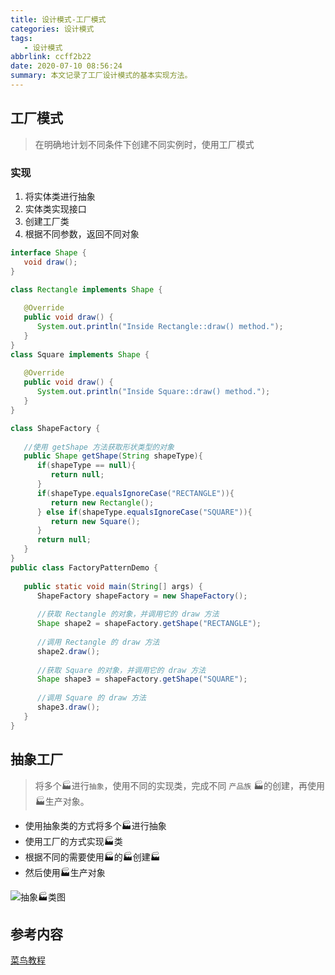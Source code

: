 ```yaml
---
title: 设计模式-工厂模式
categories: 设计模式
tags:
   - 设计模式
abbrlink: ccff2b22
date: 2020-07-10 08:56:24
summary: 本文记录了工厂设计模式的基本实现方法。
---
```


## 工厂模式

> 在明确地计划不同条件下创建不同实例时，使用工厂模式

### 实现

1. 将实体类进行抽象
2. 实体类实现接口
3. 创建工厂类
4. 根据不同参数，返回不同对象

```java
interface Shape {
   void draw();
}

class Rectangle implements Shape {
 
   @Override
   public void draw() {
      System.out.println("Inside Rectangle::draw() method.");
   }
}
class Square implements Shape {
 
   @Override
   public void draw() {
      System.out.println("Inside Square::draw() method.");
   }
}

class ShapeFactory {
    
   //使用 getShape 方法获取形状类型的对象
   public Shape getShape(String shapeType){
      if(shapeType == null){
         return null;
      }
      if(shapeType.equalsIgnoreCase("RECTANGLE")){
         return new Rectangle();
      } else if(shapeType.equalsIgnoreCase("SQUARE")){
         return new Square();
      }
      return null;
   }
}
public class FactoryPatternDemo {
 
   public static void main(String[] args) {
      ShapeFactory shapeFactory = new ShapeFactory();
 
      //获取 Rectangle 的对象，并调用它的 draw 方法
      Shape shape2 = shapeFactory.getShape("RECTANGLE");
 
      //调用 Rectangle 的 draw 方法
      shape2.draw();
 
      //获取 Square 的对象，并调用它的 draw 方法
      Shape shape3 = shapeFactory.getShape("SQUARE");
 
      //调用 Square 的 draw 方法
      shape3.draw();
   }
}
```

## 抽象工厂

> 将多个🏭进行`抽象`，使用不同的实现类，完成不同 `产品族` 🏭的创建，再使用🏭生产对象。

- 使用抽象类的方式将多个🏭进行抽象
- 使用工厂的方式实现🏭类
- 根据不同的需要使用🏭的🏭创建🏭
- 然后使用🏭生产对象

![抽象🏭类图](https://gitee.com/KawYang/image/raw/master/img/工厂模式类图.png)

## 参考内容
[菜鸟教程](https://www.runoob.com/design-pattern/design-pattern-tutorial.html)

